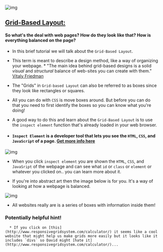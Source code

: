 ![img](http://g01.a.alicdn.com/kf/HTB176GWIpXXXXa9XVXXq6xXFXXXM/American-Beech-Design-Cosmetics-Storage-Box-For-Makeup-Girls-Full-Wooden-Big-Capacity-9-Grids-In.jpg)

## [Grid-Based Layout:](http://www.smashingmagazine.com/2007/04/designing-with-grid-based-approach/)

#### So what's the deal with web pages? How do they look like that? How is everything balanced on the page?

* In this brief tutorial we will talk about the `Grid-Based Layout`. 

* This term is meant to describe a design method, like a way of organizing your webpage.
      * "The main idea behind grid-based designs is a solid _visual_ and _structural_ balance of web-sites you can create with them." [Vitaly Friedman](http://www.smashingmagazine.com/2007/04/designing-with-grid-based-approach/)

* The "Grids" in `Grid-based Layout` can also be referred to as boxes since they look like rectangles or squares. 

* All you can do with `CSS` is move boxes around. But before you can do that you need to first identify the boxes so you can know what you're doing! 

* A good way to do this and learn about the `Grid-Based Layout` is to use the `inspect element` function that's already loaded in your web browser.

* #### `Inspect Element` is a developer tool that lets you see the `HTML`, `CSS`, and `JavaScript` of a page. [Get more info here](http://www.qualtrics.com/university/researchsuite/developer-tools/custom-programming/inspect-element-chrome-developer-tools/)

![img](http://4.bp.blogspot.com/-DQJovGdp9gA/ThQKg75XpmI/AAAAAAAAAQE/jB7VPaM01H8/s1600/inspect_element.png)

* When you click `inspect element` you are shown the `HTML`, `CSS`, and `JavaSript` of the webpage and can see what `id` or `class` or `element` or whatever you clicked on.. you can learn more about it.

* If you're into abstract art then the image below is for you. It's a way of looking at how a webpage is balanced.

![img](http://zengrids.com/images/limitless-layouts.png)

* All websites really are is a series of boxes with information inside them! 

### Potentially helpful hint! 
      * If you click on [this](http://www.responsivegridsystem.com/calculator/) it seems like a cool website that might help us make grids more easily but it looks like it includes `divs` so David might [hate it](http://www.responsivegridsystem.com/calculator/)...
